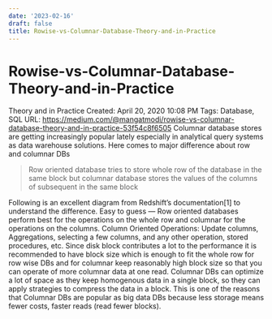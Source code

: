 ```yaml
---
date: '2023-02-16'
draft: false
title: Rowise-vs-Columnar-Database-Theory-and-in-Practice
---
```


# Rowise-vs-Columnar-Database-Theory-and-in-Practice

Theory and in Practice
Created: April 20, 2020 10:08 PM
Tags: Database, SQL
URL: https://medium.com/@mangatmodi/rowise-vs-columnar-database-theory-and-in-practice-53f54c8f6505
Columnar database stores are getting increasingly popular lately especially in analytical query systems as data warehouse solutions.
Here comes to major difference about row and columnar DBs
> Row oriented database tries to store whole row of the database in the same block but columnar database stores the values of the columns of subsequent in the same block
>
Following is an excellent diagram from Redshift’s documentation[1] to understand the difference.
Easy to guess — Row oriented databases perform best for the operations on the whole row and columnar for the operations on the columns.
Column Oriented Operations: Update columns, Aggregations, selecting a few columns, and any other operation, stored procedures, etc.
Since disk block contributes a lot to the performance it is recommended to have block size which is enough to fit the whole row for row wise DBs and for columnar keep reasonably high block size so that you can operate of more columnar data at one read.
Columnar DBs can optimize a lot of space as they keep homogenous data in a single block, so they can apply strategies to compress the data in a block.
This is one of the reasons that Columnar DBs are popular as big data DBs because less storage means fewer costs, faster reads (read fewer blocks).
